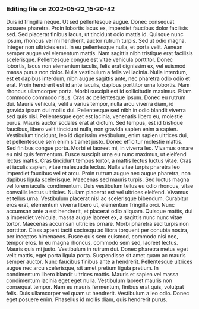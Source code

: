 

### Editing file on 2022-05-22_15-20-42

Duis id fringilla neque. Ut sed pellentesque augue. Donec consequat posuere pharetra. Proin lobortis lacus ex, imperdiet faucibus dolor facilisis sed. Sed placerat finibus lacus, ut tincidunt odio mattis id. Quisque nunc ipsum, rhoncus vel mi hendrerit, auctor rutrum turpis. Sed ut odio magna. Integer non ultricies erat. In eu pellentesque nulla, et porta velit. Aenean semper augue vel elementum mattis. Nam sagittis nibh tristique erat facilisis scelerisque. Pellentesque congue est vitae vehicula porttitor. Donec lobortis, lacus non elementum iaculis, felis erat dignissim ex, vel euismod massa purus non dolor. Nulla vestibulum a felis vel lacinia. Nulla interdum, est et dapibus interdum, nibh augue sagittis ante, nec pharetra odio odio et erat. Proin hendrerit est id ante iaculis, dapibus porttitor urna lobortis.
Nam rhoncus ullamcorper porta. Morbi suscipit est id sollicitudin maximus. Etiam commodo commodo risus. Cras ac pellentesque ipsum. Donec eu rutrum dui. Mauris vehicula, velit a varius tempor, nulla arcu viverra diam, id gravida ipsum dui mollis dui. Pellentesque sed nibh in odio blandit viverra sed quis nisi.
Pellentesque eget est lacinia, venenatis libero eu, molestie purus. Mauris auctor sodales erat at dictum. Sed tempus, est id tristique faucibus, libero velit tincidunt nulla, non gravida sapien enim a sapien. Vestibulum tincidunt, leo id dignissim vestibulum, enim sapien ultrices dui, et pellentesque sem enim sit amet justo. Donec efficitur molestie mattis. Sed finibus congue porta. Morbi et laoreet mi, in viverra leo. Vivamus ornare eu nisl quis fermentum. Fusce suscipit urna eu nunc maximus, ut eleifend lectus mattis. Cras tincidunt tempus tortor, a mattis lectus luctus vitae.
Cras et iaculis sapien, vitae malesuada lectus. Nulla vitae turpis pharetra leo imperdiet faucibus vel et arcu. Proin rutrum augue nec augue pharetra, non dapibus ligula scelerisque. Maecenas sed mauris turpis. Sed luctus magna vel lorem iaculis condimentum. Duis vestibulum tellus eu odio rhoncus, vitae convallis lectus ultricies. Nullam placerat est vel ultrices eleifend. Vivamus et tellus urna. Vestibulum placerat nisl ac scelerisque bibendum. Curabitur eros erat, elementum viverra libero ut, elementum fringilla orci. Nunc accumsan ante a est hendrerit, et placerat odio aliquam. Quisque mattis, dui a imperdiet vehicula, massa augue laoreet ex, a sagittis nunc nunc vitae tortor. Maecenas accumsan ultricies ornare. Morbi pharetra sed turpis non porttitor. Class aptent taciti sociosqu ad litora torquent per conubia nostra, per inceptos himenaeos. Fusce quis sem euismod, commodo nisi nec, tempor eros.
In eu magna rhoncus, commodo sem sed, laoreet lectus. Mauris quis mi justo. Vestibulum in rutrum dui. Donec pharetra metus eget velit mattis, eget porta ligula porta. Suspendisse sit amet quam ac mauris semper auctor. Nunc faucibus finibus ante a hendrerit. Pellentesque ultrices augue nec arcu scelerisque, sit amet pretium ligula pretium. In condimentum libero blandit ultrices mattis. Mauris et sapien vel massa condimentum lacinia eget eget nulla. Vestibulum laoreet mauris non consequat tempor. Nam eu mauris fermentum, finibus erat quis, volutpat felis. Duis ullamcorper vel quam ut hendrerit. Vestibulum a leo odio. Donec eget posuere enim. Phasellus id mollis diam, quis hendrerit purus.


